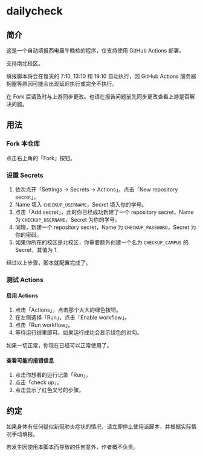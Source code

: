 # dailycheck

## 简介

这是一个自动填报西电晨午晚检的程序，仅支持使用 GitHub Actions 部署。

支持南北校区。

填报脚本将会在每天的 7:10, 13:10 和 19:10 自动执行，因 GitHub Actions 服务器拥塞等原因可能会出现延迟执行或完全不执行。

在 Fork 后请及时与上游同步更改。也请在报告问题前先同步更改查看上游是否解决问题。

## 用法

### Fork 本仓库

点击右上角的「Fork」按钮。

### 设置 Secrets

1. 依次点开「Settings → Secrets → Actions」，点击「New repository secret」。
2. Name 填入 `CHECKUP_USERNAME`，Secret 填入你的学号。
3. 点击「Add secret」，此时你已经成功新建了一个 repository secret，Name 为 `CHECKUP_USERNAME`，Secret 为你的学号。
4. 同理，新建一个 repository secret，Name 为 `CHECKUP_PASSWORD`，Secret 为你的密码。
5. 如果你所在的校区是北校区，你需要额外创建一个名为  `CHECKUP_CAMPUS` 的 Secret，其值为 1.

经过以上步骤，脚本就配置完成了。

### 测试 Actions

#### 启用 Actions

1. 点击「Actions」，点击那个大大的绿色按钮。
2. 在左侧选择「Run」，点击「Enable workflow」。
3. 点击「Run workflow」。
4. 等待运行结果即可。如果运行成功会显示绿色的对勾。

如果一切正常，你现在已经可以正常使用了。

#### 查看可能的报错信息

1. 点击你想看的运行记录「Run」。
2. 点击「check up」。
3. 点击显示了红色叉号的步骤。

## 约定

如果身体有任何疑似新冠肺炎症状的情况，请立即停止使用该脚本，并根据实际情况手动填报。

若发生因使用本脚本而导致的任何意外，作者概不负责。